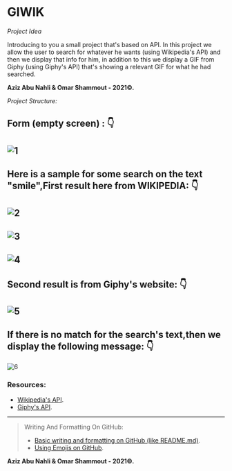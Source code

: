 # GIWIK

*Project Idea*

Introducing to you a small project that's based on API. In this project we allow the user to search for whatever he wants (using Wikipedia's API) and then we display that info for him, in addition to this we display a GIF from Giphy (using Giphy's API) that's showing a relevant GIF for what he had searched.

**Aziz Abu Nahli & Omar Shammout - 2021©.**

*Project Structure:*

Form (empty screen) :
:point_down:
---
![1](https://user-images.githubusercontent.com/86624053/130784403-7ac9c650-38d3-4500-bf67-c7e6510dd3a7.png)
---
Here is a sample for some search on the text "smile",First result here from WIKIPEDIA:
:point_down:
---
![2](https://user-images.githubusercontent.com/86624053/130785473-4a77bb4c-b0ce-4f2c-9d02-bae8a4f71397.png)
---
![3](https://user-images.githubusercontent.com/86624053/130785516-37429fe5-6327-4e46-9d18-ba90c42e71dc.png)
---
![4](https://user-images.githubusercontent.com/86624053/130784568-f2728b79-adff-4301-8c3b-d4aa55b1af30.png)
---
Second result is from Giphy's website:
:point_down:
---
![5](https://user-images.githubusercontent.com/86624053/130784588-4c9c1a38-e7a0-406f-81fe-9de57c239676.png)
---
If there is no match for the search's text,then we display the following message:
:point_down:
---
![6](https://user-images.githubusercontent.com/86624053/130785007-16915df6-f9c3-4f1f-9b38-1660f06fa7f9.png)

### Resources:
- [Wikipedia's API](https://www.mediawiki.org/wiki/API:Main_page).
- [Giphy's API](https://developers.giphy.com/).
---
> Writing And Formatting On GitHub: 
> - [Basic writing and formatting on GitHub (like README.md)](https://docs.github.com/en/github/writing-on-github/getting-started-with-writing-and-formatting-on-github/about-writing-and-formatting-on-github).
> - [Using Emojis on GitHub](https://github.com/ikatyang/emoji-cheat-sheet/blob/master/README.md).


**Aziz Abu Nahli & Omar Shammout - 2021©.**
